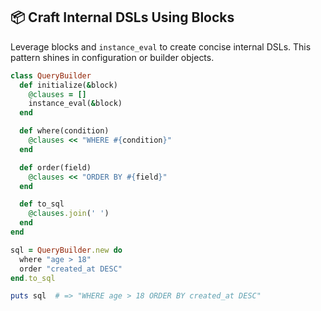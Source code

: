 ## 📦 Craft Internal DSLs Using Blocks
Leverage blocks and `instance_eval` to create concise internal DSLs. This pattern shines in configuration or builder objects.

```ruby
class QueryBuilder
  def initialize(&block)
    @clauses = []
    instance_eval(&block)
  end

  def where(condition)
    @clauses << "WHERE #{condition}"
  end

  def order(field)
    @clauses << "ORDER BY #{field}"
  end

  def to_sql
    @clauses.join(' ')
  end
end

sql = QueryBuilder.new do
  where "age > 18"
  order "created_at DESC"
end.to_sql

puts sql  # => "WHERE age > 18 ORDER BY created_at DESC"
```